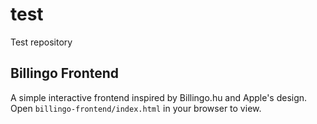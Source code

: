 # test
Test repository

## Billingo Frontend

A simple interactive frontend inspired by Billingo.hu and Apple's design.
Open `billingo-frontend/index.html` in your browser to view.
